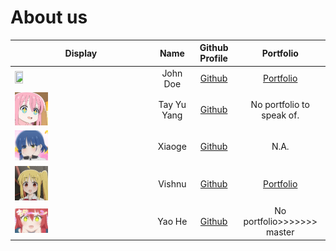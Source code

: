 # About us

Display |    Name     |             Github Profile              | Portfolio 
--------|:-----------:|:---------------------------------------:|:---------:
<img src = "https://github.com/tyuyang/tp/blob/Yu_Yang-AboutUs/docs/aboutUsAssets/img_5.png?raw=true" width = 25% height = 25%> |  John Doe   |      [Github](https://github.com/)      | [Portfolio](docs/team/johndoe.md)
<img src = "https://github.com/tyuyang/tp/blob/Yu_Yang-AboutUs/docs/aboutUsAssets/img_1.png?raw=true" width = 25% height = 25%> | Tay Yu Yang |      [Github](https://github.com/tyuyang)      | No portfolio to speak of.
<img src = "https://github.com/tyuyang/tp/blob/Yu_Yang-AboutUs/docs/aboutUsAssets/img_2.png?raw=true" width = 25% height = 25%> |   Xiaoge    |      [Github](https://github.com/xiaoge26)      | N.A.
<img src = "https://github.com/tyuyang/tp/blob/Yu_Yang-AboutUs/docs/aboutUsAssets/img_3.png?raw=true" width = 25% height = 25%> |   Vishnu    | [Github](https://github.com/vishnuvk47) | [Portfolio](docs/team/johndoe.md)
<img src = "https://github.com/tyuyang/tp/blob/Yu_Yang-AboutUs/docs/aboutUsAssets/img_4.png?raw=true" width = 25% height = 25%> |   Yao He    | [Github](https://github.com/Sherlock-YH) | No portfolio>>>>>>> master
